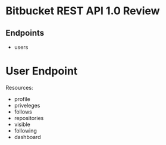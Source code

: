 Bitbucket REST API 1.0 Review
=============================

Endpoints
---------

* users


User Endpoint
=============

Resources:
* profile
* priveleges
* follows
* repositories
 * visible
 * following
 * dashboard


